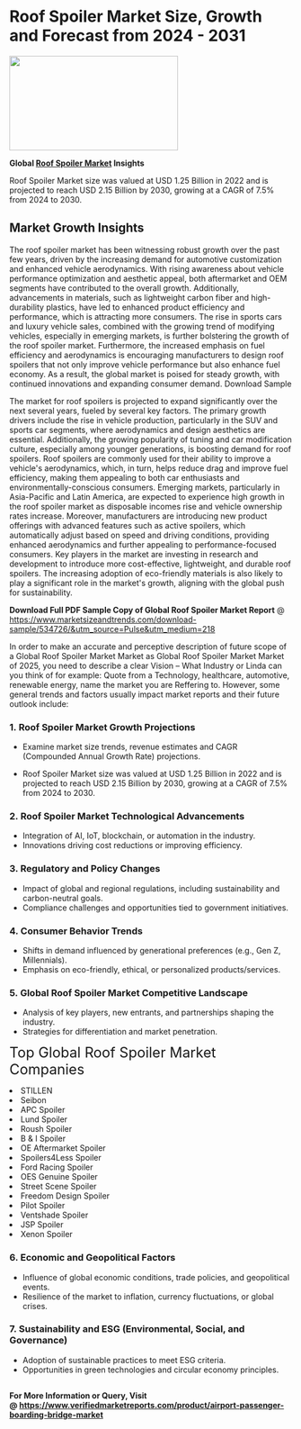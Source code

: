 <H1>Roof Spoiler Market Size, Growth and Forecast from 2024 - 2031</H1><img class="aligncenter size-medium wp-image-584254" src="https://thirdeyenews.in/wp-content/uploads/2024/09/Global-Market-Research-300x168.jpeg" alt="" width="300" height="168" /><p><strong>Global&nbsp;<a href="https://www.marketsizeandtrends.com/download-sample/534726/&amp;utm_source=Pulse&amp;utm_medium=218">Roof Spoiler Market</a> Insights</strong></p><p>Roof Spoiler Market size was valued at USD 1.25 Billion in 2022 and is projected to reach USD 2.15 Billion by 2030, growing at a CAGR of 7.5% from 2024 to 2030.</p><p><h2>Market Growth Insights</h2> <p>The roof spoiler market has been witnessing robust growth over the past few years, driven by the increasing demand for automotive customization and enhanced vehicle aerodynamics. With rising awareness about vehicle performance optimization and aesthetic appeal, both aftermarket and OEM segments have contributed to the overall growth. Additionally, advancements in materials, such as lightweight carbon fiber and high-durability plastics, have led to enhanced product efficiency and performance, which is attracting more consumers. The rise in sports cars and luxury vehicle sales, combined with the growing trend of modifying vehicles, especially in emerging markets, is further bolstering the growth of the roof spoiler market. Furthermore, the increased emphasis on fuel efficiency and aerodynamics is encouraging manufacturers to design roof spoilers that not only improve vehicle performance but also enhance fuel economy. As a result, the global market is poised for steady growth, with continued innovations and expanding consumer demand. Download Sample</p> <p>The market for roof spoilers is projected to expand significantly over the next several years, fueled by several key factors. The primary growth drivers include the rise in vehicle production, particularly in the SUV and sports car segments, where aerodynamics and design aesthetics are essential. Additionally, the growing popularity of tuning and car modification culture, especially among younger generations, is boosting demand for roof spoilers. Roof spoilers are commonly used for their ability to improve a vehicle's aerodynamics, which, in turn, helps reduce drag and improve fuel efficiency, making them appealing to both car enthusiasts and environmentally-conscious consumers. Emerging markets, particularly in Asia-Pacific and Latin America, are expected to experience high growth in the roof spoiler market as disposable incomes rise and vehicle ownership rates increase. Moreover, manufacturers are introducing new product offerings with advanced features such as active spoilers, which automatically adjust based on speed and driving conditions, providing enhanced aerodynamics and further appealing to performance-focused consumers. Key players in the market are investing in research and development to introduce more cost-effective, lightweight, and durable roof spoilers. The increasing adoption of eco-friendly materials is also likely to play a significant role in the market's growth, aligning with the global push for sustainability. </p><p><span class=""><strong>Download Full PDF Sample Copy of Global Roof Spoiler Market Report</strong> @ <a href="https://www.marketsizeandtrends.com/download-sample/534726/&amp;utm_source=Pulse&amp;utm_medium=218" target="_blank">https://www.marketsizeandtrends.com/download-sample/534726/&amp;utm_source=Pulse&amp;utm_medium=218</a></span></p><p>In order to make an accurate and perceptive description of future scope of a Global&nbsp;Roof Spoiler Market Market as Global&nbsp;Roof Spoiler Market Market of 2025, you need to describe a clear Vision &ndash; What Industry or Linda can you think of for example: Quote from a Technology, healthcare, automotive, renewable energy, name the market you are Reffering to. However, some general trends and factors usually impact market reports and their future outlook include:</p><h3>1.&nbsp;<strong>Roof Spoiler Market Growth Projections</strong></h3><ul><li>Examine market size trends, revenue estimates and CAGR (Compounded Annual Growth Rate) projections.</li><li><p>Roof Spoiler Market size was valued at USD 1.25 Billion in 2022 and is projected to reach USD 2.15 Billion by 2030, growing at a CAGR of 7.5% from 2024 to 2030.</p></li></ul><h3>2.&nbsp;<strong>Roof Spoiler Market Technological Advancements</strong></h3><ul><li>Integration of AI, IoT, blockchain, or automation in the industry.</li><li>Innovations driving cost reductions or improving efficiency.</li></ul><h3>3.&nbsp;<strong>Regulatory and Policy Changes</strong></h3><ul><li>Impact of global and regional regulations, including sustainability and carbon-neutral goals.</li><li>Compliance challenges and opportunities tied to government initiatives.</li></ul><h3>4.&nbsp;<strong>Consumer Behavior Trends</strong></h3><ul><li>Shifts in demand influenced by generational preferences (e.g., Gen Z, Millennials).</li><li>Emphasis on eco-friendly, ethical, or personalized products/services.</li></ul><h3>5.&nbsp;<strong>Global Roof Spoiler Market Competitive Landscape</strong></h3><ul><li>Analysis of key players, new entrants, and partnerships shaping the industry.</li><li>Strategies for differentiation and market penetration.</li></ul><p data-pm-slice="1 1 []"><span style="color: inherit; font-family: inherit; font-size: 25px;">Top Global Roof Spoiler Market Companies</span></p><div class="" data-test-id=""><p><li>STILLEN</li><li> Seibon</li><li> APC Spoiler</li><li> Lund Spoiler</li><li> Roush Spoiler</li><li> B & I Spoiler</li><li> OE Aftermarket Spoiler</li><li> Spoilers4Less Spoiler</li><li> Ford Racing Spoiler</li><li> OES Genuine Spoiler</li><li> Street Scene Spoiler</li><li> Freedom Design Spoiler</li><li> Pilot Spoiler</li><li> Ventshade Spoiler</li><li> JSP Spoiler</li><li> Xenon Spoiler</li></p></div><h3>6.&nbsp;<strong>Economic and Geopolitical Factors</strong></h3><ul><li>Influence of global economic conditions, trade policies, and geopolitical events.</li><li>Resilience of the market to inflation, currency fluctuations, or global crises.</li></ul><h3>7.&nbsp;<strong>Sustainability and ESG (Environmental, Social, and Governance)</strong></h3><ul><li>Adoption of sustainable practices to meet ESG criteria.</li><li>Opportunities in green technologies and circular economy principles.</li></ul><h2><strong style="font-size: 14px;">For More Information or Query, Visit @&nbsp;</strong><a style="background-color: #ffffff; font-size: 14px;" href="https://www.marketsizeandtrends.com/report/roof-spoiler-market/" target="_blank">https://www.verifiedmarketreports.com/product/airport-passenger-boarding-bridge-market</a></h2>
